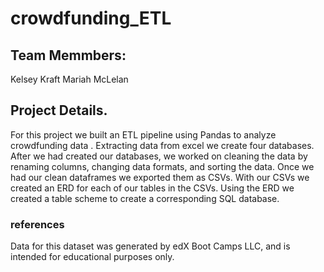 # crowdfunding_ETL

## Team Memmbers:
Kelsey Kraft
Mariah McLelan

## Project Details.
For this project we built an ETL pipeline using Pandas to analyze crowdfunding data . Extracting data from excel we create four databases. After we had created our databases, we worked on cleaning the data by renaming columns, changing data formats, and sorting the data. Once we had our clean dataframes we exported them as CSVs. With our CSVs we created an ERD for each of our tables in the CSVs. Using the ERD we created a table scheme to create a corresponding SQL database.

### references
Data for this dataset was generated by edX Boot Camps LLC, and is intended for educational purposes only.
